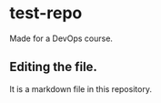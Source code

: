 # test-repo
Made for a DevOps course.

## Editing the file.
It is a markdown file in this repository.
